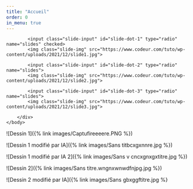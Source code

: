 ```yaml
---
title: "Accueil"
order: 0
in_menu: true
---
```

<!DOCTYPE html>
<html>
    <head>
        <title>Custom Slider</title>
    </head>
    <body>
        <div class="slider-container">
            <div class="menu">
                <label for="slide-dot-1"></label>
                <label for="slide-dot-2"></label>
                <label for="slide-dot-3"></label>
            </div>

            <input class="slide-input" id="slide-dot-1" type="radio" name="slides" checked>
            <img class="slide-img" src="https://www.codeur.com/tuto/wp-content/uploads/2021/12/slide1.jpg">

            <input class="slide-input" id="slide-dot-2" type="radio" name="slides">
            <img class="slide-img" src="https://www.codeur.com/tuto/wp-content/uploads/2021/12/slide2.jpg">

            <input class="slide-input" id="slide-dot-3" type="radio" name="slides">
            <img class="slide-img" src="https://www.codeur.com/tuto/wp-content/uploads/2021/12/slide3.jpg">

        </div>
    </body>
</html> 



![Dessin 1]({% link images/Captufireeeere.PNG %})

![Dessin 1 modifié par IA]({% link images/Sans titbcxgxnnre.jpg %})

![Dessin 1 modifié par IA 2]({% link images/Sans v cncxgnxgxtitre.jpg %})

![Dessin 2]({% link images/Sans titre.wngnxwnwdfnjpg.jpg %})

![Dessin 2 modifié par IA]({% link images/Sans gbxggftitre.jpg %} 